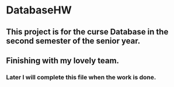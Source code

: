 # DatabaseHW
## This project is for the curse Database in the second semester of the senior year.
## Finishing with my lovely team.
### Later I will complete this file when the work is done.
